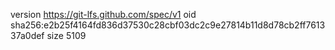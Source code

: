 version https://git-lfs.github.com/spec/v1
oid sha256:e2b25f4164fd836d37530c28cbf03dc2c9e27814b11d8d78cb2ff761337a0def
size 5109
